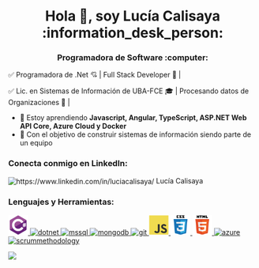<h1 align="center">Hola 👋, soy Lucía Calisaya :information_desk_person:</h1>

<h3 align="center">Programadora de Software :computer:</h3>

:white_check_mark: Programadora de .Net :cupid: | Full Stack Developer :unicorn: |

:white_check_mark: Lic. en Sistemas de Información de UBA-FCE :mortar_board: | Procesando datos de Organizaciones :office: |

- 🌱 Estoy aprendiendo **Javascript, Angular, TypeScript, ASP.NET Web API Core, Azure Cloud y Docker**
- 👯 Con el objetivo de construir sistemas de información siendo parte de un equipo

<h3 align="left">Conecta conmigo en LinkedIn:</h3>

<p align="left">
  <a href="https://www.linkedin.com/in/calisayalucia/" target="blank" style="text-decoration: none"><img align="center" src="https://cdn-icons-png.flaticon.com/512/174/174857.png" alt="https://www.linkedin.com/in/luciacalisaya/" height="40" width="40" /> Lucía Calisaya</a>
</p>

<h3 align="left">Lenguajes y Herramientas:</h3>
<p align="left">
    <a href="https://www.w3schools.com/cs/" target="_blank">
        <img src="https://raw.githubusercontent.com/devicons/devicon/master/icons/csharp/csharp-original.svg" alt="csharp" width="40" height="40" />
    </a>
    <a href="https://dotnet.microsoft.com/" target="_blank">
        <img src="https://upload.wikimedia.org/wikipedia/commons/0/0e/Microsoft_.NET_logo.png" alt="dotnet" width="40" height="40" />
    </a>
    <a href="https://www.microsoft.com/en-us/sql-server/sql-server-2019" target="_blank">
        <img src="https://d1jnx9ba8s6j9r.cloudfront.net/blog/wp-content/uploads/2019/10/logo.png" alt="mssql" width="40" height="40" />
    </a>
     <a href="https://www.mongodb.com/" target="_blank">
        <img src="https://media-exp1.licdn.com/dms/image/C4D0BAQFKe8PwqzyHyA/company-logo_200_200/0/1635171226731?e=1644451200&v=beta&t=puOqE9wfvs5xfYtdr0adDiKYOdHuSTIG8SqL53xsWN8" alt="mongodb" width="40" height="40" />
    </a>
    <a href="https://git-scm.com/" target="_blank">
        <img src="https://www.vectorlogo.zone/logos/git-scm/git-scm-icon.svg" alt="git" width="40" height="40" />
    </a>
    <a href="https://developer.mozilla.org/en-US/docs/Web/JavaScript" target="_blank">
        <img src="https://raw.githubusercontent.com/devicons/devicon/master/icons/javascript/javascript-original.svg" alt="javascript" width="40" height="40" />
    </a>
    <a href="https://www.w3schools.com/css/" target="_blank">
        <img src="https://raw.githubusercontent.com/devicons/devicon/master/icons/css3/css3-original-wordmark.svg" alt="css3" width="40" height="40" />
    </a>
    <a href="https://www.w3.org/html/" target="_blank">
        <img src="https://raw.githubusercontent.com/devicons/devicon/master/icons/html5/html5-original-wordmark.svg" alt="html5" width="40" height="40" />
    </a>
    <a href="https://azure.microsoft.com/en-in/" target="_blank">
        <img src="https://www.vectorlogo.zone/logos/microsoft_azure/microsoft_azure-icon.svg" alt="azure" width="40" height="40" />
    </a>
      <a href="https://www.scrum.org/" target="_blank">
        <img src="https://encrypted-tbn0.gstatic.com/images?q=tbn:ANd9GcSQIV-WQ-I8Eb4ALCeAwGnZOnBATG6EVUvTKN1Ml0FmDWDCJBgJg53azb0dDDp1tjOgDGw&usqp=CAU" alt="scrummethodology" width="40" height="40" />
    </a>
</p>

![](https://komarev.com/ghpvc/?username=lcalisaya&color=blue&style=flat)
